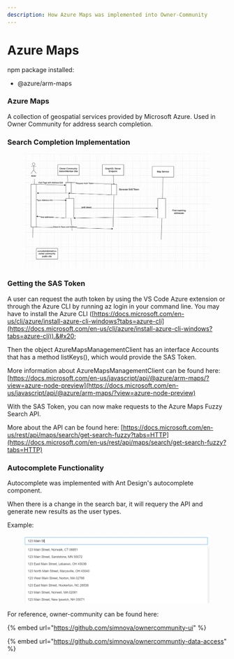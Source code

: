 ```yaml
---
description: How Azure Maps was implemented into Owner-Community
---
```


# Azure Maps

npm package installed:

* @azure/arm-maps

### Azure Maps

A collection of geospatial services provided by Microsoft Azure. Used in Owner Community for address search completion.&#x20;



### Search Completion Implementation

<figure><img src=".gitbook/assets/image (3).png" alt=""><figcaption></figcaption></figure>

### Getting the SAS Token

A user can request the auth token by using the VS Code Azure extension or through the Azure CLI by running az login in your command line. You may have to install the Azure CLI ([https://docs.microsoft.com/en-us/cli/azure/install-azure-cli-windows?tabs=azure-cli](https://docs.microsoft.com/en-us/cli/azure/install-azure-cli-windows?tabs=azure-cli)).&#x20;

Then the object AzureMapsManagementClient has an interface Accounts that has a method listKeys(), which would provide the SAS Token.&#x20;

More information about AzureMapsManagementClient can be found here: [https://docs.microsoft.com/en-us/javascript/api/@azure/arm-maps/?view=azure-node-preview](https://docs.microsoft.com/en-us/javascript/api/@azure/arm-maps/?view=azure-node-preview)

With the SAS Token, you can now make requests to the Azure Maps Fuzzy Search API.

More about the API can be found here: [https://docs.microsoft.com/en-us/rest/api/maps/search/get-search-fuzzy?tabs=HTTP](https://docs.microsoft.com/en-us/rest/api/maps/search/get-search-fuzzy?tabs=HTTP)

### Autocomplete Functionality

Autocomplete was implemented with Ant Design's autocomplete component.&#x20;

When there is a change in the search bar, it will requery the API and generate new results as the user types.

Example:

<figure><img src=".gitbook/assets/image (1).png" alt=""><figcaption></figcaption></figure>

For reference, owner-community can be found here:

{% embed url="https://github.com/simnova/ownercommunity-ui" %}

{% embed url="https://github.com/simnova/ownercommuntiy-data-access" %}
